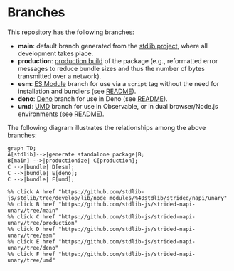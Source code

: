 <!--

@license Apache-2.0

Copyright (c) 2022 The Stdlib Authors.

Licensed under the Apache License, Version 2.0 (the "License");
you may not use this file except in compliance with the License.
You may obtain a copy of the License at

    http://www.apache.org/licenses/LICENSE-2.0

Unless required by applicable law or agreed to in writing, software
distributed under the License is distributed on an "AS IS" BASIS,
WITHOUT WARRANTIES OR CONDITIONS OF ANY KIND, either express or implied.
See the License for the specific language governing permissions and
limitations under the License.

-->

# Branches

This repository has the following branches:

-   **main**: default branch generated from the [stdlib project][stdlib-url], where all development takes place.
-   **production**: [production build][production-url] of the package (e.g., reformatted error messages to reduce bundle sizes and thus the number of bytes transmitted over a network).
-   **esm**: [ES Module][esm-url] branch for use via a `script` tag without the need for installation and bundlers (see [README][esm-readme]).
-   **deno**: [Deno][deno-url] branch for use in Deno (see [README][deno-readme]).
-   **umd**: [UMD][umd-url] branch for use in Observable, or in dual browser/Node.js environments (see [README][umd-readme]).

The following diagram illustrates the relationships among the above branches:

```mermaid
graph TD;
A[stdlib]-->|generate standalone package|B;
B[main] -->|productionize| C[production];
C -->|bundle| D[esm];
C -->|bundle| E[deno];
C -->|bundle| F[umd];

%% click A href "https://github.com/stdlib-js/stdlib/tree/develop/lib/node_modules/%40stdlib/strided/napi/unary"
%% click B href "https://github.com/stdlib-js/strided-napi-unary/tree/main"
%% click C href "https://github.com/stdlib-js/strided-napi-unary/tree/production"
%% click D href "https://github.com/stdlib-js/strided-napi-unary/tree/esm"
%% click E href "https://github.com/stdlib-js/strided-napi-unary/tree/deno"
%% click F href "https://github.com/stdlib-js/strided-napi-unary/tree/umd"
```

[stdlib-url]: https://github.com/stdlib-js/stdlib/tree/develop/lib/node_modules/%40stdlib/strided/napi/unary
[production-url]: https://github.com/stdlib-js/strided-napi-unary/tree/production
[deno-url]: https://github.com/stdlib-js/strided-napi-unary/tree/deno
[deno-readme]: https://github.com/stdlib-js/strided-napi-unary/blob/deno/README.md
[umd-url]: https://github.com/stdlib-js/strided-napi-unary/tree/umd
[umd-readme]: https://github.com/stdlib-js/strided-napi-unary/blob/umd/README.md
[esm-url]: https://github.com/stdlib-js/strided-napi-unary/tree/esm
[esm-readme]: https://github.com/stdlib-js/strided-napi-unary/blob/esm/README.md